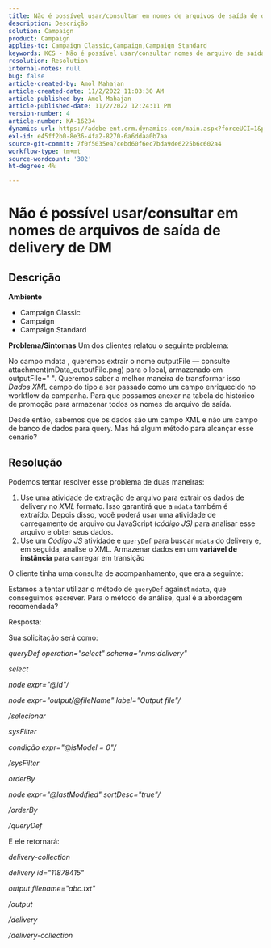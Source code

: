 ```yaml
---
title: Não é possível usar/consultar em nomes de arquivos de saída de delivery de DM
description: Descrição
solution: Campaign
product: Campaign
applies-to: Campaign Classic,Campaign,Campaign Standard
keywords: KCS - Não é possível usar/consultar nomes de arquivo de saída de delivery de DM
resolution: Resolution
internal-notes: null
bug: false
article-created-by: Amol Mahajan
article-created-date: 11/2/2022 11:03:30 AM
article-published-by: Amol Mahajan
article-published-date: 11/2/2022 12:24:11 PM
version-number: 4
article-number: KA-16234
dynamics-url: https://adobe-ent.crm.dynamics.com/main.aspx?forceUCI=1&pagetype=entityrecord&etn=knowledgearticle&id=157529f9-9d5a-ed11-9561-6045bd006a22
exl-id: e45ff2b0-8e36-4fa2-8270-6a6ddaa0b7aa
source-git-commit: 7f0f5035ea7cebd60f6ec7bda9de6225b6c602a4
workflow-type: tm+mt
source-wordcount: '302'
ht-degree: 4%

---
```


# Não é possível usar/consultar em nomes de arquivos de saída de delivery de DM

## Descrição

<b>Ambiente</b>
- Campaign Classic
- Campaign
- Campaign Standard

<b>Problema/Sintomas</b>
Um dos clientes relatou o seguinte problema:

No campo mdata , queremos extrair o nome outputFile — consulte attachment(mData_outputFile.png) para o local, armazenado em outputFile=&quot; &quot;. Queremos saber a melhor maneira de transformar isso *Dados XML* campo do tipo a ser passado como um campo enriquecido no workflow da campanha. Para que possamos anexar na tabela do histórico de promoção para armazenar todos os nomes de arquivo de saída.

Desde então, sabemos que os dados são um campo XML e não um campo de banco de dados para query. Mas há algum método para alcançar esse cenário?


## Resolução


Podemos tentar resolver esse problema de duas maneiras:

1. Use uma atividade de extração de arquivo para extrair os dados de delivery no *XML* formato. Isso garantirá que a `mdata` também é extraído. Depois disso, você poderá usar uma atividade de carregamento de arquivo ou JavaScript (*código JS)* para analisar esse arquivo e obter seus dados.
2. Use um *Código JS* atividade e `queryDef` para buscar `mdata` do delivery e, em seguida, analise o XML. Armazenar dados em um <b>variável de instância</b> para carregar em transição


O cliente tinha uma consulta de acompanhamento, que era a seguinte:

Estamos a tentar utilizar o método de `queryDef` against `mdata`, que conseguimos escrever. Para o método de análise, qual é a abordagem recomendada?

Resposta:

Sua solicitação será como:

*queryDef operation=&quot;select&quot; schema=&quot;nms:delivery&quot;*

*select*

*node expr=&quot;@id&quot;/*

*node expr=&quot;output/@fileName&quot; label=&quot;Output file&quot;/*

*/selecionar*

*sysFilter*

*condição expr=&quot;@isModel = 0&quot;/*

*/sysFilter*

*orderBy*

*node expr=&quot;@lastModified&quot; sortDesc=&quot;true&quot;/*

*/orderBy*

*/queryDef*



E ele retornará:

*delivery-collection*

*delivery id=&quot;11878415&quot;*

*output filename=&quot;abc.txt&quot;*

*/output*

*/delivery*

*/delivery-collection*
